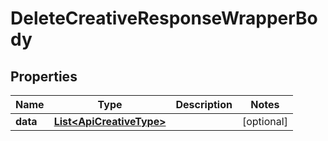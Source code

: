 

# DeleteCreativeResponseWrapperBody


## Properties

Name | Type | Description | Notes
------------ | ------------- | ------------- | -------------
**data** | [**List&lt;ApiCreativeType&gt;**](ApiCreativeType.md) |  |  [optional]



